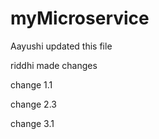 # myMicroservice

Aayushi updated this file

riddhi made changes

change 1.1

change 2.3

change 3.1


